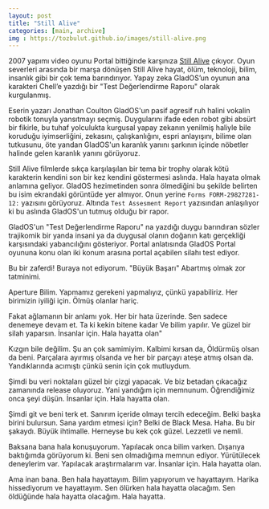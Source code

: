 ```yaml
---
layout: post
title: "Still Alive"
categories: [main, archive]
img : https://tozbulut.github.io/images/still-alive.png
---
```


2007 yapımı video oyunu Portal bittiğinde karşınıza [Still Alive](https://www.youtube.com/watch?v=36reZ9-3VK0) çıkıyor. 
Oyun severleri arasında bir marşa dönüşen Still Alive hayat, ölüm, teknoloji, bilim, insanlık gibi bir çok tema barındırıyor. Yapay zeka GladOS’un oyunun ana karakteri Chell’e yazdığı bir "Test Değerlendirme Raporu" olarak kurgulanmış. 

Eserin yazarı Jonathan Coulton GladOS'un pasif agresif ruh halini vokalin robotik tonuyla yansıtmayı seçmiş. Duygularını ifade eden robot gibi absürt bir fikirle, bu tuhaf yolculukta kurgusal yapay zekanın yenilmiş haliyle bile koruduğu iyimserliğini, zekasını, çalışkanlığını, espri anlayışını, bilime olan tutkusunu, öte yandan GladOS'un karanlık yanını şarkının içinde nöbetler halinde gelen karanlık yanını görüyoruz.

Still Alive filmlerde sıkça karşılaşılan bir tema bir trophy olarak kötü karakterin kendini son bir kez kendini göstermesi aslında. Hala hayata olmak anlamına geliyor. GladOS hezimetinden sonra ölmediğini bu şekilde belirten bu isim ekrandaki görüntüde yer almıyor. Onun yerine `Forms FORM-29827281-12:` yazısını görüyoruz. Altında `Test Assesment Report` yazısından anlaşılıyor ki bu aslında GladOS'un tutmuş olduğu bir rapor.

GladOS'un "Test Değerlendirme Raporu" na yazdığı duygu barındıran sözler trajikomik bir yanda insani ya da duygusal olanın doğanın katı gerçekliği karşısındaki yabancılığını gösteriyor. Portal anlatısında GladOS Portal oyununa konu olan iki konum arasına portal açabilen silahı test ediyor.

Bu bir zaferdi!
Buraya not ediyorum.
"Büyük Başarı" 
Abartmış olmak zor tatminimi.

Aperture Bilim. 
Yapmamız gerekeni yapmalıyız, çünkü yapabiliriz. 
Her birimizin iyiliği için. 
Ölmüş olanlar hariç.

Fakat ağlamanın bir anlamı yok. Her bir hata üzerinde. 
Sen sadece denemeye devam et. Ta ki kekin bitene kadar
Ve bilim yapılır. Ve güzel bir silah yaparsın. 
İnsanlar için. Hala hayatta olan"

Kızgın bile değilim. Şu an çok samimiyim. 
Kalbimi kırsan da, Öldürmüş olsan da beni. 
Parçalara ayırmış olsanda ve her bir parçayı ateşe atmış olsan da.
Yandıklarında acımıştı çünkü senin için çok mutluydum.

Şimdi bu veri noktaları güzel bir çizgi yapacak. 
Ve biz betadan çıkacağız zamanında release oluyoruz. 
Yani yandığım için memnunum. Öğrendiğimiz onca şeyi düşün.
İnsanlar için. Hala hayatta olan.

Şimdi git ve beni terk et. Sanırım içeride olmayı tercih edeceğim. 
Belki başka birini bulursun. Sana yardım etmesi için? 
Belki de Black Mesa. Haha. Bu bir şakaydı. Büyük ihtimalle. 
Herneyse bu kek çok güzel. Lezzetli ve nemli.

Baksana bana hala konuşuyorum. Yapılacak onca bilim varken. 
Dışarıya baktığımda görüyorum ki. Beni sen olmadığıma memnun ediyor. 
Yürütülecek deneylerim var. Yapılacak araştırmalarım var. 
İnsanlar için. Hala hayatta olan.

Ama inan bana. Ben hala hayattayım. 
Bilim yapıyorum ve hayattayım. 
Harika hissediyorum ve hayattayım.
Sen ölürken hala hayatta olacağım. 
Sen öldüğünde hala hayatta olacağım. 
Hala hayatta.
